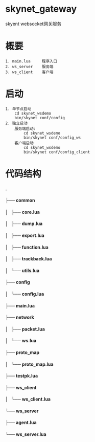 # skynet_gateway
skyent websocket网关服务

# 概要
    1. main.lua     程序入口
    2. ws_server    服务端
    3. ws_client    客户端
    
# 启动
    1. 单节点启动
        cd skynet_wsdemo
        bin/skynet conf/config
    2. 独立启动
        服务端启动:
            cd skynet_wsdemo
            bin/skynet conf/config_ws
        客户端启动
            cd skynet_wsdemo
            bin/skynet conf/config_client

# 代码结构
#### .
#### ├── common
#### │   ├── core.lua
#### │   ├── dump.lua
#### │   ├── export.lua
#### │   ├── function.lua
#### │   ├── trackback.lua
#### │   └── utils.lua
#### ├── config
#### │   └── config.lua
#### ├── main.lua
#### ├── network
#### │   ├── packet.lua
#### │   └── ws.lua
#### ├── proto_map
#### │   └── proto_map.lua
#### ├── testpk.lua
#### ├── ws_client
#### │   └── ws_client.lua
#### └── ws_server
####     ├── agent.lua
####     └── ws_server.lua
#### 